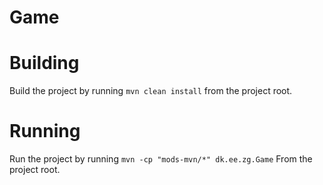 # Game

# Building
Build the project by running `mvn clean install` from the project root.

# Running
Run the project by running `mvn -cp "mods-mvn/*" dk.ee.zg.Game` From the project root.
